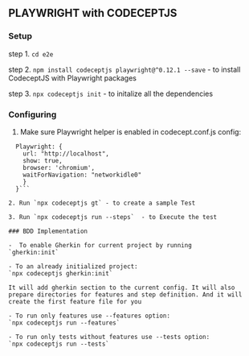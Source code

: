 ## PLAYWRIGHT with CODECEPTJS

### Setup

step 1. `cd e2e`

step 2. `npm install codeceptjs playwright@^0.12.1 --save` - to install CodeceptJS with Playwright packages

step 3. `npx codeceptjs init` - to initalize all the dependencies


### Configuring

1.  Make sure Playwright helper is enabled in codecept.conf.js config:

  ```helpers: {
    Playwright: {
      url: "http://localhost",
      show: true,
      browser: 'chromium',
      waitForNavigation: "networkidle0"
      }
    }```

2. Run `npx codeceptjs gt` - to create a sample Test 

3. Run `npx codeceptjs run --steps`  - to Execute the test 

### BDD Implementation

-  To enable Gherkin for current project by running 
`gherkin:init`

- To an already initialized project:
  `npx codeceptjs gherkin:init`
  
  It will add gherkin section to the current config. It will also prepare directories for features and step definition. And it will create the first feature file for you

- To run only features use --features option:
  `npx codeceptjs run --features`

- To run only tests without features use --tests option:
 `npx codeceptjs run --tests`
